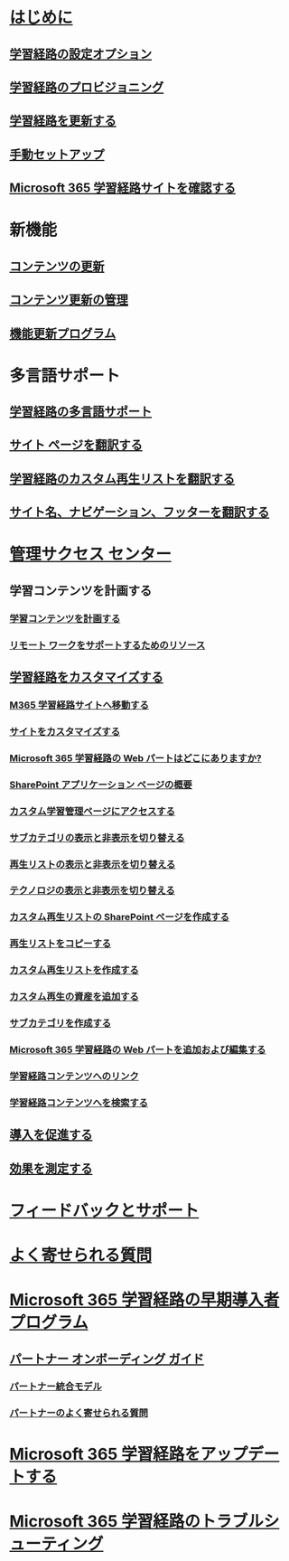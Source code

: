 # [はじめに](index.md)  
## [学習経路の設定オプション](custom_setupoptions.md)
## [学習経路のプロビジョニング](custom_provision.md)
## [学習経路を更新する](custom_update.md)
## [手動セットアップ](custom_manualsetup.md)
## [Microsoft 365 学習経路サイトを確認する](custom_exploresite.md)
# 新機能 
## [コンテンツの更新](custom_contentupdates.md) 
## [コンテンツ更新の管理](custom_contentupdatesmanage.md)
## [機能更新プログラム](custom_featureupdates.md)
# 多言語サポート
## [学習経路の多言語サポート](custom_overview_ml.md)
## [サイト ページを翻訳する](custom_translate_page_ml.md)
## [学習経路のカスタム再生リストを翻訳する](custom_translate_pl_ml.md)
## [サイト名、ナビゲーション、フッターを翻訳する](custom_sitenamenav_ml.md)
# [管理サクセス センター](custom_successcenter.md)
## 学習コンテンツを計画する 
### [学習コンテンツを計画する](custom_plancontent.md)
### [リモート ワークをサポートするためのリソース](custom_plancontent_remoteresources.md)
## [学習経路をカスタマイズする](custom_overview.md)
### [M365 学習経路サイトへ移動する](custom_goto.md)
### [サイトをカスタマイズする](custom_edithelp.md)
### [Microsoft 365 学習経路の Web パートはどこにありますか?](custom_whereiswebpart.md)
### [SharePoint アプリケーション ページの概要](custom_apppages.md)
### [カスタム学習管理ページにアクセスする](custom_accessadmin.md)
### [サブカテゴリの表示と非表示を切り替える](custom_hideshowsub.md)
### [再生リストの表示と非表示を切り替える](custom_hideshowplaylists.md)
### [テクノロジの表示と非表示を切り替える](custom_hideshowtech.md)
### [カスタム再生リストの SharePoint ページを作成する](custom_createnewpage.md)
### [再生リストをコピーする](custom_copyplaylist.md)
### [カスタム再生リストを作成する](custom_createnewplaylist.md)
### [カスタム再生の資産を追加する](custom_addassets.md)
### [サブカテゴリを作成する](custom_createnewcat.md)
### [Microsoft 365 学習経路の Web パートを追加および編集する](custom_addwebpart.md)
### [学習経路コンテンツへのリンク](custom_linking.md)
### [学習経路コンテンツへを検索する](custom_search.md)
## [導入を促進する](driveadoption.md)
## [効果を測定する](custom_measureimpact.md)
# [フィードバックとサポート](feedback.md)
# [よく寄せられる質問](faq.md)
# [Microsoft 365 学習経路の早期導入者プログラム](custom_partnerguide.md)
## [パートナー オンボーディング ガイド](custom_partnerguide_getfam.md)
### [パートナー統合モデル](custom_partnerguide_contint.md) 
### [パートナーのよく寄せられる質問](custom_partner.md)
# [Microsoft 365 学習経路をアップデートする](custom_update.md)
# [Microsoft 365 学習経路のトラブルシューティング](custom_troubleshooting.md) 